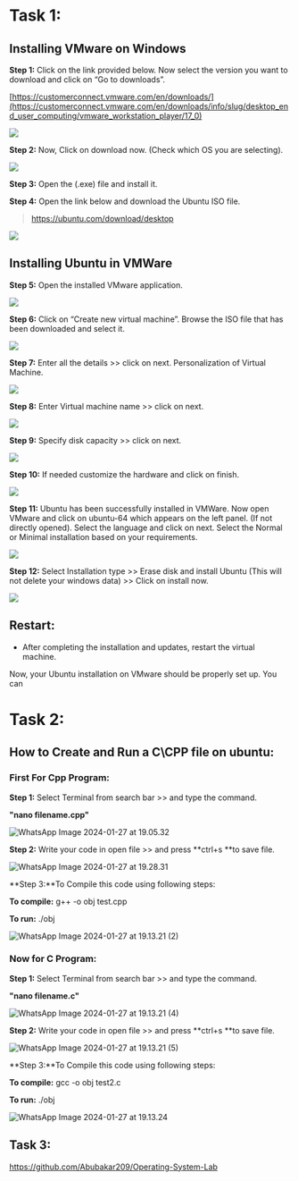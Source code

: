 

# Task 1:



## **Installing VMware on Windows**

**Step 1:** Click on the link provided below. Now select the version you want to download and click on “Go to downloads”.

[https://customerconnect.vmware.com/en/downloads/](https://customerconnect.vmware.com/en/downloads/info/slug/desktop_end_user_computing/vmware_workstation_player/17_0)

![](../Music/1.png)



**Step 2:** Now, Click on download now. (Check which OS you are selecting).

![](../Music/2.png)

**Step 3:** Open the (.exe) file and install it.

**Step 4:** Open the link below and download the Ubuntu ISO file.

> https://ubuntu.com/download/desktop

![](../Music/3.png)



## **Installing Ubuntu in VMWare**

**Step 5:** Open the installed VMware application.

![](../Music/3.png)

**Step 6:** Click on “Create new virtual machine”. Browse the ISO file that has been downloaded and select it. 

![](../Music/5.png)

 

**Step 7:** Enter all the details >> click on next. Personalization of Virtual Machine.

![](../Music/6.png)

 

**Step 8:** Enter Virtual machine name >> click on next.

![](../Music/7.png)

 

**Step 9:** Specify disk capacity >> click on next.

![](../Music/8.png)

 

**Step 10:** If needed customize the hardware and click on finish.

![](../Music/9png.png)

 

**Step 11:** Ubuntu has been successfully installed in VMWare. Now open VMware and click on ubuntu-64 which appears on the left panel. (If not directly opened). Select the language and click on next. Select the Normal or Minimal installation based on your requirements.

![](../Music/10.png)

 

**Step 12:** Select Installation type >> Erase disk and install Ubuntu (This will not delete your windows data) >> Click on install now.

![](../Music/11.png)

 





## Restart:

- After completing the installation and updates, restart the virtual machine.

Now, your Ubuntu installation on VMware should be properly set up. You can 







# Task 2:

## How to Create and Run a C\CPP file on ubuntu:

### First For Cpp Program:

**Step 1:** Select Terminal from search bar >> and type the command.

**"nano filename.cpp"**

![WhatsApp Image 2024-01-27 at 19.05.32](WhatsApp%20Image%202024-01-27%20at%2019.05.32.jpeg)

**Step 2:** Write your code in open file >> and press **ctrl+s **to save file.

![WhatsApp Image 2024-01-27 at 19.28.31](WhatsApp%20Image%202024-01-27%20at%2019.28.31.jpeg)

**Step 3:**To Compile this code using following steps:

**To compile:** g++ -o obj test.cpp

**To run:** ./obj

![WhatsApp Image 2024-01-27 at 19.13.21 (2)](WhatsApp%20Image%202024-01-27%20at%2019.13.21%20(2).jpeg)

### Now for C Program:

**Step 1:** Select Terminal from search bar >> and type the command.

**"nano filename.c"**

![WhatsApp Image 2024-01-27 at 19.13.21 (4)](WhatsApp%20Image%202024-01-27%20at%2019.13.21%20(4).jpeg)

**Step 2:** Write your code in open file >> and press **ctrl+s **to save file.

![WhatsApp Image 2024-01-27 at 19.13.21 (5)](WhatsApp%20Image%202024-01-27%20at%2019.13.21%20(5).jpeg)

**Step 3:**To Compile this code using following steps:

**To compile:** gcc -o obj test2.c

**To run:** ./obj

![WhatsApp Image 2024-01-27 at 19.13.24](WhatsApp%20Image%202024-01-27%20at%2019.13.24.jpeg)



## Task 3:

https://github.com/Abubakar209/Operating-System-Lab

